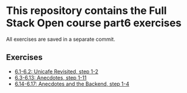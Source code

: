 # This repository contains the Full Stack Open course part6 exercises

All exercises are saved in a separate commit.

## Exercises

- [6.1-6.2: Unicafe Revisited, step 1-2](./unicafe-redux/)
- [6.3-6.13: Anecdotes, step 1-11](./redux-anecdotes/)
- [6.14-6.17: Anecdotes and the Backend, step 1-4](./redux-anecdotes/)
